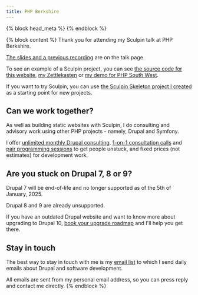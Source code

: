 ```yaml
---
title: PHP Berkshire
---
```


{% block head_meta %}
<meta name="robots" content="noindex">
{% endblock %}

{% block content %}
Thank you for attending my Sculpin talk at PHP Berkshire.

[The slides and a previous recording](/presentations/building-static-websites-sculpin) are on the talk page.

To see an example of a Sculpin project, you can see [the source code for this website](https://github.com/opdavies/oliverdavies.uk), [my Zettlekasten](https://github.com/opdavies/zet.oliverdavies.uk) or [my demo for PHP South West](https://github.com/opdavies/phpsw-sculpin-demo).

If you want to try Sculpin, you can use [the Sculpin Skeleton project I created](https://github.com/opdavies/sculpin-skeleton) as a starting point for new projects.

## Can we work together?

As well as building static websites with Sculpin, I do consulting and advisory work using other PHP projects - namely, Drupal and Symfony.

I offer [unlimited monthly Drupal consulting](/consulting), [1-on-1 consultation calls](/call) and [pair programming sessions](/pair) to get people unstuck, and fixed prices (not estimates) for development work.

## Are you stuck on Drupal 7, 8 or 9?

Drupal 7 will be end-of-life and no longer supported as of the 5th of January, 2025.

Drupal 8 and 9 are already unsupported.

If you have an outdated Drupal website and want to know more about upgrading to Drupal 10, [book your upgrade roadmap](/drupal-upgrade) and I'll help you get there.

## Stay in touch

The best way to stay in touch with me is my [email list](/daily) to which I send daily emails about Drupal and software development.

All emails are sent from my personal email address, so you can press reply and contact me directly.
{% endblock %}
